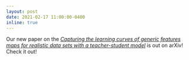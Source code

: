 ```yaml
---
layout: post
date: 2021-02-17 11:00:00-0400
inline: true
---
```


Our new paper on the [*Capturing the learning curves of generic features maps for realistic data sets with a teacher-student model*](https://arxiv.org/abs/2102.08127) is out on arXiv! Check it out!
